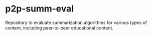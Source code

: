 # p2p-summ-eval
Repository to evaluate summarization algorithms for various types of content, including peer-to-peer educational content.
